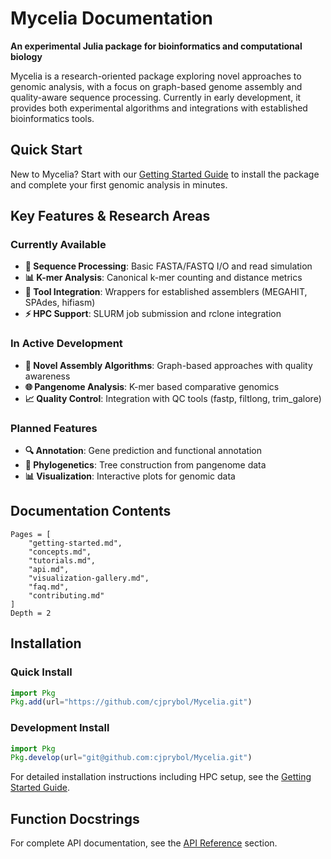 # Mycelia Documentation

**An experimental Julia package for bioinformatics and computational biology**

Mycelia is a research-oriented package exploring novel approaches to genomic analysis, with a focus on graph-based genome assembly and quality-aware sequence processing. Currently in early development, it provides both experimental algorithms and integrations with established bioinformatics tools.

## Quick Start

New to Mycelia? Start with our [Getting Started Guide](getting-started.md) to install the package and complete your first genomic analysis in minutes.

## Key Features & Research Areas

### Currently Available
- **🧬 Sequence Processing**: Basic FASTA/FASTQ I/O and read simulation
- **📊 K-mer Analysis**: Canonical k-mer counting and distance metrics
- **🔧 Tool Integration**: Wrappers for established assemblers (MEGAHIT, SPAdes, hifiasm)
- **⚡ HPC Support**: SLURM job submission and rclone integration

### In Active Development  
- **🧪 Novel Assembly Algorithms**: Graph-based approaches with quality awareness
- **🌐 Pangenome Analysis**: K-mer based comparative genomics
- **📈 Quality Control**: Integration with QC tools (fastp, filtlong, trim_galore)

### Planned Features
- **🔍 Annotation**: Gene prediction and functional annotation
- **🌳 Phylogenetics**: Tree construction from pangenome data
- **📊 Visualization**: Interactive plots for genomic data

## Documentation Contents

```@contents
Pages = [
    "getting-started.md",
    "concepts.md",
    "tutorials.md", 
    "api.md",
    "visualization-gallery.md",
    "faq.md",
    "contributing.md"
]
Depth = 2
```

## Installation

### Quick Install
```julia
import Pkg
Pkg.add(url="https://github.com/cjprybol/Mycelia.git")
```

### Development Install
```julia
import Pkg
Pkg.develop(url="git@github.com:cjprybol/Mycelia.git")
```

For detailed installation instructions including HPC setup, see the [Getting Started Guide](getting-started.md).

## Function Docstrings

For complete API documentation, see the [API Reference](api-reference.md) section.

